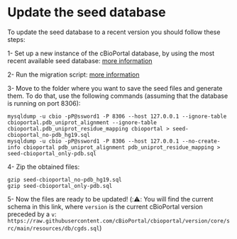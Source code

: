 # Update the seed database
To update the seed database to a recent version you should follow these steps:

1- Set up a new instance of the cBioPortal database, by using the most recent available seed database: [more information](https://github.com/cbioportal/datahub/blob/master/seedDB/README.md)

2- Run the migration script: [more information](https://github.com/cBioPortal/cbioportal/blob/master/docs/Updating-your-cBioPortal-installation.md#running-the-migration-script)

3- Move to the folder where you want to save the seed files and generate them. To do that, use the following commands (assuming that the database is running on port 8306):

```shell
mysqldump -u cbio -pP@ssword1 -P 8306 --host 127.0.0.1 --ignore-table cbioportal.pdb_uniprot_alignment --ignore-table cbioportal.pdb_uniprot_residue_mapping cbioportal > seed-cbioportal_no-pdb_hg19.sql
mysqldump -u cbio -pP@ssword1 -P 8306 --host 127.0.0.1 --no-create-info cbioportal pdb_uniprot_alignment pdb_uniprot_residue_mapping > seed-cbioportal_only-pdb.sql
```

4- Zip the obtained files:
```shell
gzip seed-cbioportal_no-pdb_hg19.sql
gzip seed-cbioportal_only-pdb.sql
```

5- Now the files are ready to be updated! 
(::warning:: You will find the current schema in this link, where ```version``` is the current cBioPortal version preceded by a ```v```: ```https://raw.githubusercontent.com/cBioPortal/cbioportal/version/core/src/main/resources/db/cgds.sql```)
